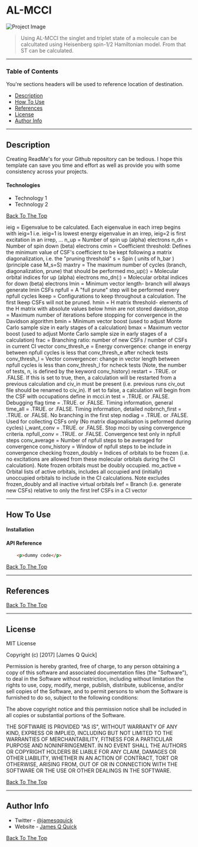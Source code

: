 # AL-MCCI


![Project Image](project-image-url)

> Using AL-MCCI the singlet and triplet state of a molecule can be calcultated using Heisenberg spin-1/2 Hamiltonian model. From that ST can be calculated.

---

### Table of Contents
You're sections headers will be used to reference location of destination.

- [Description](#description)
- [How To Use](#how-to-use)
- [References](#references)
- [License](#license)
- [Author Info](#author-info)

---

## Description

Creating ReadMe's for your Github repository can be tedious.  I hope this template can save you time and effort as well as provide you with some consistency across your projects.

#### Technologies

- Technology 1
- Technology 2

[Back To The Top](#read-me-template)

ieig              =  Eigenvalue to be calculated. Each eigenvalue in each irrep begins with ieig=1 
                     i.e. ieig=1 is lowest energy eigenvalue in an irrep, ieig=2 is first excitation in an irrep, ... 
n_up              =  Number of spin up (alpha) electrons
n_dn              =  Number of spin down (beta) electrons
cmin              =  Coefficient threshold:  Defines the minimum value of CSF's coefficient to be kept following
                     a matrix diagonalization, i.e. the "pruning threshold"
s                 =  Spin ( units of h_bar ) (principle case M_s=S)
maxtry            =  The maximum number of cycles (branch, diagonalization, prune) that should be performed
mo_up(:)          =  Molecular orbital indices for up (alpha) electrons
mo_dn(:)          =  Molecular orbital indices for down (beta) electrons
lmin              =  Minimum vector length- branch will always generate lmin CSFs
npfull            =  A "full prune" step will be performed every npfull cycles
lkeep             =  Configurations to keep throughout a calculation. The first lkeep CSFs will not be pruned.
hmin              =  H matrix threshold- elements of the H matrix with absolute values below hmin are not stored
davidson_stop     =  Maximum number of iterations before stopping for convergence in the Davidson algorithm
bmin              =  Minimum vector boost (used to adjust Monte Carlo sample size in early stages of a calculation)
bmax              =  Maximum vector boost (used to adjust Monte Carlo sample size in early stages of a calculation)
frac              =  Branching ratio: number of new CSFs / number of CSFs in current CI vector
conv_thresh_e     =  Energy convergence: change in energy between npfull cycles is less that conv_thresh_e after ncheck tests
conv_thresh_l     =  Vector convergencer: change in vector length between npfull cycles is less than conv_thresh_l for ncheck tests 
                     (Note, the number of tests, n, is defined by the keyword conv_history)
restart           = .TRUE. or .FALSE. If this is set to true, then, a calculation will be 
                     restarted from a previous calculation and civ_in must be present (i.e. previous runs civ_out file 
                     should be renamed to civ_in).  If set to false, a calculation will begin from the CSF with
                     occupations define in mcci.in
test              = .TRUE. or .FALSE. Debugging flag
time              = .TRUE. or .FALSE. Timing information, general
time_all          = .TRUE. or .FALSE. Timing information, detailed
nobrnch_first     = .TRUE. or .FALSE. No branching in the first step
nodiag            = .TRUE. or .FALSE. Used for collecting CSFs only (No matrix diagonalisation is peformed during cycles)
i_want_conv       = .TRUE. or .FALSE. Stop mcci by using convergence criteria.
npfull_conv       = .TRUE. or .FALSE. Convergence test only in npfull steps
conv_average      =  Number of npfull steps to be averaged for convergence
conv_history      =  Window of npfull steps to be include in convergence checking
frozen_doubly     =  Indices of orbitals to be frozen (i.e. no excitations are allowed from these molecular orbitals 
                     during the CI calculation). Note frozen orbitals must be doubly occupied.
mo_active         =  Orbital lists of active orbitals, includes all occupied and (initially) unoccupied orbitals to include 
                     in the CI calculations. Note excludes frozen_doubly and all inactive virtual orbitals
lref              =  Branch (i.e. generate new CSFs) relative to only the first lref CSFs in a CI vector

---

## How To Use

#### Installation



#### API Reference

```html
    <p>dummy code</p>
```
[Back To The Top](#read-me-template)

---

## References
[Back To The Top](#read-me-template)

---

## License

MIT License

Copyright (c) [2017] [James Q Quick]

Permission is hereby granted, free of charge, to any person obtaining a copy
of this software and associated documentation files (the "Software"), to deal
in the Software without restriction, including without limitation the rights
to use, copy, modify, merge, publish, distribute, sublicense, and/or sell
copies of the Software, and to permit persons to whom the Software is
furnished to do so, subject to the following conditions:

The above copyright notice and this permission notice shall be included in all
copies or substantial portions of the Software.

THE SOFTWARE IS PROVIDED "AS IS", WITHOUT WARRANTY OF ANY KIND, EXPRESS OR
IMPLIED, INCLUDING BUT NOT LIMITED TO THE WARRANTIES OF MERCHANTABILITY,
FITNESS FOR A PARTICULAR PURPOSE AND NONINFRINGEMENT. IN NO EVENT SHALL THE
AUTHORS OR COPYRIGHT HOLDERS BE LIABLE FOR ANY CLAIM, DAMAGES OR OTHER
LIABILITY, WHETHER IN AN ACTION OF CONTRACT, TORT OR OTHERWISE, ARISING FROM,
OUT OF OR IN CONNECTION WITH THE SOFTWARE OR THE USE OR OTHER DEALINGS IN THE
SOFTWARE.

[Back To The Top](#read-me-template)

---

## Author Info

- Twitter - [@jamesqquick](https://twitter.com/jamesqquick)
- Website - [James Q Quick](https://jamesqquick.com)

[Back To The Top](#read-me-template)
